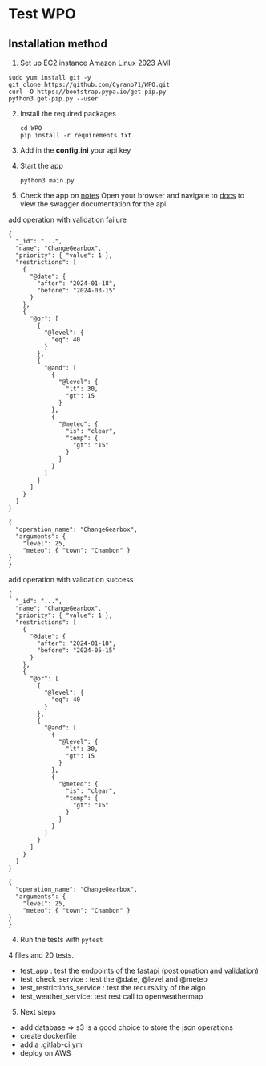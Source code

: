 # Test WPO 

## Installation method

1. Set up EC2 instance Amazon Linux 2023 AMI

```shell
sudo yum install git -y
git clone https://github.com/Cyrano71/WPO.git
curl -O https://bootstrap.pypa.io/get-pip.py
python3 get-pip.py --user
 ```

2. Install the required packages

   ```
   cd WPO
   pip install -r requirements.txt
   ```

3. Add in the **config.ini** your api key

3. Start the app

   ```shell
   python3 main.py
   ```

4. Check the app on [notes](http://localhost:8000/docs)
Open your browser and navigate to [docs](http://localhost:8000/docs) to view the swagger documentation for the api.

add operation with validation failure
```
{
  "_id": "...",
  "name": "ChangeGearbox",
  "priority": { "value": 1 },
  "restrictions": [
    {
      "@date": {
        "after": "2024-01-18",
        "before": "2024-03-15"
      }
    },
    {
      "@or": [
        {
          "@level": {
            "eq": 40
          }
        },
        {
          "@and": [
            {
              "@level": {
                "lt": 30,
                "gt": 15
              }
            },
            {
              "@meteo": {
                "is": "clear",
                "temp": {
                  "gt": "15"
                }
              }
            }
          ]
        }
      ]
    }
  ]
}

{
  "operation_name": "ChangeGearbox",
  "arguments": {
    "level": 25,
    "meteo": { "town": "Chambon" }
}
}
```

add operation with validation success
```
{
  "_id": "...",
  "name": "ChangeGearbox",
  "priority": { "value": 1 },
  "restrictions": [
    {
      "@date": {
        "after": "2024-01-18",
        "before": "2024-05-15"
      }
    },
    {
      "@or": [
        {
          "@level": {
            "eq": 40
          }
        },
        {
          "@and": [
            {
              "@level": {
                "lt": 30,
                "gt": 15
              }
            },
            {
              "@meteo": {
                "is": "clear",
                "temp": {
                  "gt": "15"
                }
              }
            }
          ]
        }
      ]
    }
  ]
}

{
  "operation_name": "ChangeGearbox",
  "arguments": {
    "level": 25,
    "meteo": { "town": "Chambon" }
}
}
```

4. Run the tests with `pytest`

4 files and 20 tests.
- test_app : test the endpoints of the fastapi (post opration and validation)
- test_check_service : test the @date, @level and @meteo
- test_restrictions_service : test the recursivity of the algo
- test_weather_service: test rest call to openweathermap

5. Next steps

- add database => s3 is a good choice to store the json operations
- create dockerfile
- add a .gitlab-ci.yml
- deploy on AWS